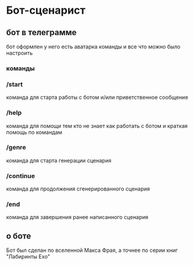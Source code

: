 # Бот-сценарист
## бот в телеграмме
бот оформлен у него есть аватарка команды и все что можно было настроить
### команды
### /start
команда для старта работы с ботом и/или приветственное сообщение
### /help
команда для помощи тем кто не знает как работать с ботом и краткая помощь по командам
### /genre
команда для старта генерации сценария
### /continue
команда для продолжения сгенерированного сценария
### /end
команда для завершения ранее написанного сценария
## о боте
Бот был сделан по вселенной Макса Фрая, а точнее по серии книг "Лабиринты Ехо"
